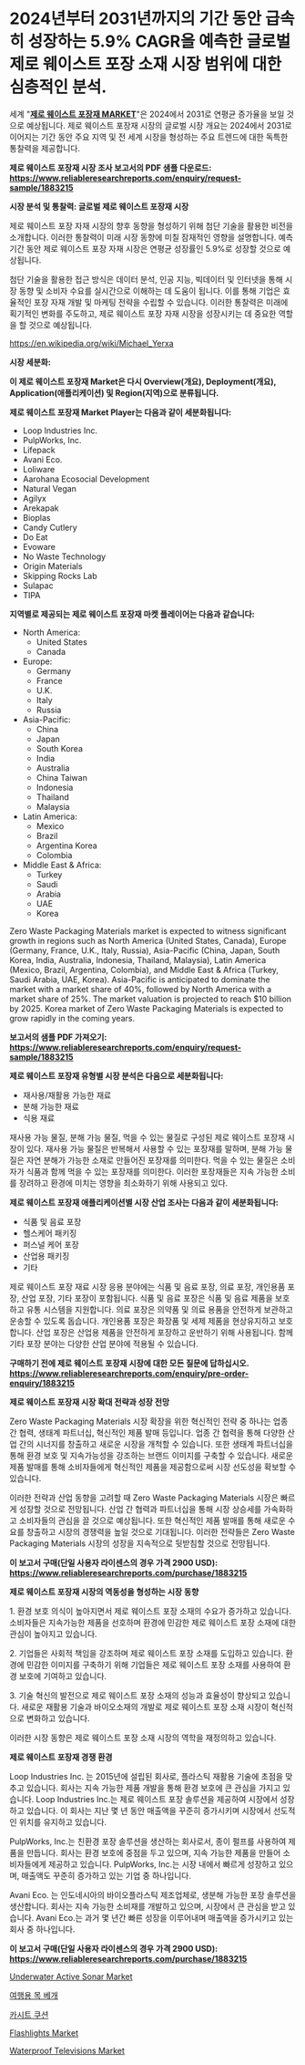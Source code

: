 <p><h1>2024년부터 2031년까지의 기간 동안 급속히 성장하는 5.9% CAGR을 예측한 글로벌 제로 웨이스트 포장 소재 시장 범위에 대한 심층적인 분석.</h1></p><p>세계 "<strong><a href="https://www.reliableresearchreports.com/zero-waste-packaging-materials-r1883215">제로 웨이스트 포장재 MARKET</a></strong>"은 2024에서 2031로 연평균 증가율을 보일 것으로 예상됩니다. 제로 웨이스트 포장재 시장의 글로벌 시장 개요는 2024에서 2031로 이어지는 기간 동안 주요 지역 및 전 세계 시장을 형성하는 주요 트렌드에 대한 독특한 통찰력을 제공합니다.</p>
<p><strong>제로 웨이스트 포장재 시장 조사 보고서의 PDF 샘플 다운로드: <a href="https://www.reliableresearchreports.com/enquiry/request-sample/1883215">https://www.reliableresearchreports.com/enquiry/request-sample/1883215</a></strong></p>
<p><strong>시장 분석 및 통찰력: 글로벌 제로 웨이스트 포장재 시장</strong></p>
<p><p>제로 웨이스트 포장 자재 시장의 향후 동향을 형성하기 위해 첨단 기술을 활용한 비전을 소개합니다. 이러한 통찰력이 미래 시장 동향에 미칠 잠재적인 영향을 설명합니다. 예측 기간 동안 제로 웨이스트 포장 자재 시장은 연평균 성장률인 5.9%로 성장할 것으로 예상됩니다.</p><p>첨단 기술을 활용한 접근 방식은 데이터 분석, 인공 지능, 빅데이터 및 인터넷을 통해 시장 동향 및 소비자 수요를 실시간으로 이해하는 데 도움이 됩니다. 이를 통해 기업은 효율적인 포장 자재 개발 및 마케팅 전략을 수립할 수 있습니다. 이러한 통찰력은 미래에 획기적인 변화를 주도하고, 제로 웨이스트 포장 자재 시장을 성장시키는 데 중요한 역할을 할 것으로 예상됩니다.</p></p>
<p><a href="%7CAUTHORITHY_DOMAIN_URL%7C">https://en.wikipedia.org/wiki/Michael_Yerxa</a></p>
<p><strong>시장 세분화:</strong></p>
<p><strong>이 제로 웨이스트 포장재 Market은 다시 Overview(개요), Deployment(개요), Application(애플리케이션) 및 Region(지역)으로 분류됩니다.</strong></p>
<p><strong>제로 웨이스트 포장재 Market Player는 다음과 같이 세분화됩니다:</strong></p>
<p><ul><li>Loop Industries Inc.</li><li>PulpWorks, Inc.</li><li>Lifepack</li><li>Avani Eco.</li><li>Loliware</li><li>Aarohana Ecosocial Development</li><li>Natural Vegan</li><li>Agilyx</li><li>Arekapak</li><li>Bioplas</li><li>Candy Cutlery</li><li>Do Eat</li><li>Evoware</li><li>No Waste Technology</li><li>Origin Materials</li><li>Skipping Rocks Lab</li><li>Sulapac</li><li>TIPA</li></ul></p>
<p><strong>지역별로 제공되는 제로 웨이스트 포장재 마켓 플레이어는 다음과 같습니다:</strong></p>
<p><ul>
    <li>
        North America:
        <ul>
            <li>United States</li>
            <li>Canada</li>
        </ul>
    </li>
    <li>
        Europe:
        <ul>
            <li>Germany</li>
            <li>France</li>
            <li>U.K.</li>
            <li>Italy</li>
            <li>Russia</li>
        </ul>
    </li>
    <li>
        Asia-Pacific:
        <ul>
            <li>China</li>
            <li>Japan</li>
            <li>South Korea</li>
            <li>India</li>
            <li>Australia</li>
            <li>China Taiwan</li>
            <li>Indonesia</li>
            <li>Thailand</li>
            <li>Malaysia</li>
        </ul>
    </li>
    <li>
        Latin America:
        <ul>
            <li>Mexico</li>
            <li>Brazil</li>
            <li>Argentina Korea</li>
            <li>Colombia</li>
        </ul>
    </li>
    <li>
        Middle East & Africa:
        <ul>
            <li>Turkey</li>
            <li>Saudi</li>
            <li>Arabia</li>
            <li>UAE</li>
            <li>Korea</li>
        </ul>
    </li>
    </ul></p>
<p><p>Zero Waste Packaging Materials market is expected to witness significant growth in regions such as North America (United States, Canada), Europe (Germany, France, U.K., Italy, Russia), Asia-Pacific (China, Japan, South Korea, India, Australia, Indonesia, Thailand, Malaysia), Latin America (Mexico, Brazil, Argentina, Colombia), and Middle East & Africa (Turkey, Saudi Arabia, UAE, Korea). Asia-Pacific is anticipated to dominate the market with a market share of 40%, followed by North America with a market share of 25%. The market valuation is projected to reach $10 billion by 2025. Korea market of Zero Waste Packaging Materials is expected to grow rapidly in the coming years.</p></p>
<p><strong>보고서의 샘플 PDF 가져오기: <a href="https://www.reliableresearchreports.com/enquiry/request-sample/1883215">https://www.reliableresearchreports.com/enquiry/request-sample/1883215</a></strong></p>
<p><strong>제로 웨이스트 포장재 유형별 시장 분석은 다음으로 세분화됩니다:</strong></p>
<p><ul><li>재사용/재활용 가능한 재료</li><li>분해 가능한 재료</li><li>식용 재료</li></ul></p>
<p><p>재사용 가능 물질, 분해 가능 물질, 먹을 수 있는 물질로 구성된 제로 웨이스트 포장재 시장이 있다. 재사용 가능 물질은 반복해서 사용할 수 있는 포장재를 말하며, 분해 가능 물질은 자연 분해가 가능한 소재로 만들어진 포장재를 의미한다. 먹을 수 있는 물질은 소비자가 식품과 함께 먹을 수 있는 포장재를 의미한다. 이러한 포장재들은 지속 가능한 소비를 장려하고 환경에 미치는 영향을 최소화하기 위해 사용되고 있다.</p></p>
<p><strong>제로 웨이스트 포장재 애플리케이션별 시장 산업 조사는 다음과 같이 세분화됩니다:</strong></p>
<p><ul><li>식품 및 음료 포장</li><li>헬스케어 패키징</li><li>퍼스널 케어 포장</li><li>산업용 패키징</li><li>기타</li></ul></p>
<p><p>제로 웨이스트 포장 재료 시장 응용 분야에는 식품 및 음료 포장, 의료 포장, 개인용품 포장, 산업 포장, 기타 포장이 포함됩니다. 식품 및 음료 포장은 식품 및 음료 제품을 보호하고 유통 시스템을 지원합니다. 의료 포장은 의약품 및 의료 용품을 안전하게 보관하고 운송할 수 있도록 돕습니다. 개인용품 포장은 화장품 및 세제 제품을 현상유지하고 보호합니다. 산업 포장은 산업용 제품을 안전하게 포장하고 운반하기 위해 사용됩니다. 함께 기타 포장 분야는 다양한 산업 분야에 적용될 수 있습니다.</p></p>
<p><strong>구매하기 전에 제로 웨이스트 포장재 시장에 대한 모든 질문에 답하십시오. <a href="https://www.reliableresearchreports.com/enquiry/pre-order-enquiry/1883215">https://www.reliableresearchreports.com/enquiry/pre-order-enquiry/1883215</a></strong></p>
<p><strong>제로 웨이스트 포장재 시장 확대 전략과 성장 전망</strong></p>
<p><p>Zero Waste Packaging Materials 시장 확장을 위한 혁신적인 전략 중 하나는 업종 간 협력, 생태계 파트너십, 혁신적인 제품 발매 등입니다. 업종 간 협력을 통해 다양한 산업 간의 시너지를 창출하고 새로운 시장을 개척할 수 있습니다. 또한 생태계 파트너십을 통해 환경 보호 및 지속가능성을 강조하는 브랜드 이미지를 구축할 수 있습니다. 새로운 제품 발매를 통해 소비자들에게 혁신적인 제품을 제공함으로써 시장 선도성을 확보할 수 있습니다. </p><p>이러한 전략과 산업 동향을 고려할 때 Zero Waste Packaging Materials 시장은 빠르게 성장할 것으로 전망됩니다. 산업 간 협력과 파트너십을 통해 시장 상승세를 가속화하고 소비자들의 관심을 끌 것으로 예상됩니다. 또한 혁신적인 제품 발매를 통해 새로운 수요를 창출하고 시장의 경쟁력을 높일 것으로 기대됩니다. 이러한 전략들은 Zero Waste Packaging Materials 시장의 성장을 지속적으로 뒷받침할 것으로 전망됩니다.</p></p>
<p><strong>이 보고서 구매(단일 사용자 라이센스의 경우 가격 2900 USD): <a href="https://www.reliableresearchreports.com/purchase/1883215">https://www.reliableresearchreports.com/purchase/1883215</a></strong></p>
<p><strong>제로 웨이스트 포장재 시장의 역동성을 형성하는 시장 동향</strong></p>
<p><p>1. 환경 보호 의식이 높아지면서 제로 웨이스트 포장 소재의 수요가 증가하고 있습니다. 소비자들은 지속가능한 제품을 선호하며 환경에 민감한 제로 웨이스트 포장 소재에 대한 관심이 높아지고 있습니다.</p><p>2. 기업들은 사회적 책임을 강조하며 제로 웨이스트 포장 소재를 도입하고 있습니다. 환경에 민감한 이미지를 구축하기 위해 기업들은 제로 웨이스트 포장 소재를 사용하여 환경 보호에 기여하고 있습니다.</p><p>3. 기술 혁신의 발전으로 제로 웨이스트 포장 소재의 성능과 효율성이 향상되고 있습니다. 새로운 재활용 기술과 바이오소재의 개발로 제로 웨이스트 포장 소재 시장이 혁신적으로 변화하고 있습니다.</p><p>이러한 시장 동향은 제로 웨이스트 포장 소재 시장의 역학을 재정의하고 있습니다.</p></p>
<p><strong>제로 웨이스트 포장재 경쟁 환경</strong></p>
<p><p>Loop Industries Inc. 는 2015년에 설립된 회사로, 플라스틱 재활용 기술에 초점을 맞추고 있습니다. 회사는 지속 가능한 제품 개발을 통해 환경 보호에 큰 관심을 가지고 있습니다. Loop Industries Inc.는 제로 웨이스트 포장 솔루션을 제공하여 시장에서 성장하고 있습니다. 이 회사는 지난 몇 년 동안 매출액을 꾸준히 증가시키며 시장에서 선도적인 위치를 유지하고 있습니다.</p><p>PulpWorks, Inc.는 친환경 포장 솔루션을 생산하는 회사로서, 종이 펄프를 사용하여 제품을 만듭니다. 회사는 환경 보호에 중점을 두고 있으며, 지속 가능한 제품을 만들어 소비자들에게 제공하고 있습니다. PulpWorks, Inc.는 시장 내에서 빠르게 성장하고 있으며, 매출액도 꾸준히 증가하고 있는 기업 중 하나입니다.</p><p>Avani Eco. 는 인도네시아의 바이오플라스틱 제조업체로, 생분해 가능한 포장 솔루션을 생산합니다. 회사는 지속 가능한 소비재를 개발하고 있으며, 시장에서 큰 관심을 받고 있습니다. Avani Eco.는 과거 몇 년간 빠른 성장을 이루어내며 매출액을 증가시키고 있는 회사 중 하나입니다.</p></p>
<p><strong>이 보고서 구매(단일 사용자 라이센스의 경우 가격 2900 USD): <a href="https://www.reliableresearchreports.com/purchase/1883215">https://www.reliableresearchreports.com/purchase/1883215</a></strong></p>
<p><p><a href="https://github.com/qndifksd5/Market-Research-Report-List-1/blob/main/underwater-active-sonar-market.md">Underwater Active Sonar Market</a></p><p><a href="https://github.com/shampaakter36/Market-Research-Report-List-2/blob/main/640420571799.md">여행용 목 베개</a></p><p><a href="https://github.com/LuckeyCorbin/Market-Research-Report-List-2/blob/main/329252371800.md">카시트 쿠션</a></p><p><a href="https://medium.com/@bethelokon998/global-flashlights-market-by-product-type-by-application-by-region-and-companies-industry-31cdd327836a">Flashlights Market</a></p><p><a href="https://medium.com/@fosterfahey1016/market-forecast-global-waterproof-televisions-trends-and-impact-analysis-2024-2031-by-cb0bb3cca466">Waterproof Televisions Market</a></p></p>